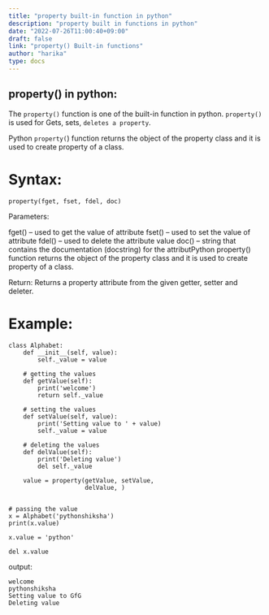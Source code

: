 ```yaml
---
title: "property built-in function in python"
description: "property built in functions in python"
date: "2022-07-26T11:00:40+09:00"
draft: false
link: "property() Built-in functions"
author: "harika"
type: docs
---
```


## property() in python:
The `property()` function is one of the built-in function in python.
`property()` is used for Gets, sets, `deletes a property`.

Python `property(`) function returns the object of the property class and it is used to create property of a class. 

# Syntax: 
```
property(fget, fset, fdel, doc)
```
Parameters: 

fget() – used to get the value of attribute
fset() – used to set the value of attribute
fdel() – used to delete the attribute value
doc() – string that contains the documentation (docstring) for the attributPython property() function returns the object of the property class and it is used to create property of a class. 

Return: Returns a property attribute from the given getter, setter and deleter.

# Example:
```
class Alphabet:
    def __init__(self, value):
        self._value = value
 
    # getting the values
    def getValue(self):
        print('welcome')
        return self._value
 
    # setting the values
    def setValue(self, value):
        print('Setting value to ' + value)
        self._value = value
 
    # deleting the values
    def delValue(self):
        print('Deleting value')
        del self._value
 
    value = property(getValue, setValue,
                     delValue, )
 
 
# passing the value
x = Alphabet('pythonshiksha')
print(x.value)
 
x.value = 'python'
 
del x.value
```
output:
```
welcome
pythonshiksha
Setting value to GfG
Deleting value
```

    